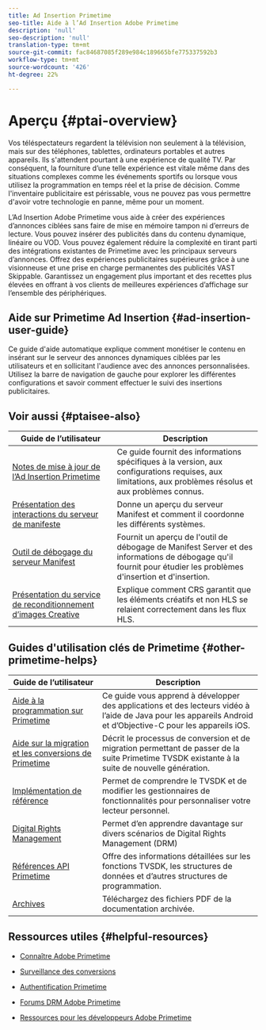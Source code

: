 ```yaml
---
title: Ad Insertion Primetime
seo-title: Aide à l’Ad Insertion Adobe Primetime
description: 'null'
seo-description: 'null'
translation-type: tm+mt
source-git-commit: fac84687085f289e984c189665bfe775337592b3
workflow-type: tm+mt
source-wordcount: '426'
ht-degree: 22%

---
```



# Aperçu {#ptai-overview}

Vos téléspectateurs regardent la télévision non seulement à la télévision, mais sur des téléphones, tablettes, ordinateurs portables et autres appareils. Ils s&#39;attendent pourtant à une expérience de qualité TV. Par conséquent, la fourniture d’une telle expérience est vitale même dans des situations complexes comme les événements sportifs ou lorsque vous utilisez la programmation en temps réel et la prise de décision. Comme l&#39;inventaire publicitaire est périssable, vous ne pouvez pas vous permettre d&#39;avoir votre technologie en panne, même pour un moment.

L’Ad Insertion Adobe Primetime vous aide à créer des expériences d’annonces ciblées sans faire de mise en mémoire tampon ni d’erreurs de lecture. Vous pouvez insérer des publicités dans du contenu dynamique, linéaire ou VOD. Vous pouvez également réduire la complexité en tirant parti des intégrations existantes de Primetime avec les principaux serveurs d’annonces. Offrez des expériences publicitaires supérieures grâce à une visionneuse et une prise en charge permanentes des publicités VAST Skippable. Garantissez un engagement plus important et des recettes plus élevées en offrant à vos clients de meilleures expériences d’affichage sur l’ensemble des périphériques.

## Aide sur Primetime Ad Insertion {#ad-insertion-user-guide}

Ce guide d&#39;aide automatique explique comment monétiser le contenu en insérant sur le serveur des annonces dynamiques ciblées par les utilisateurs et en sollicitant l&#39;audience avec des annonces personnalisées. Utilisez la barre de navigation de gauche pour explorer les différentes configurations et savoir comment effectuer le suivi des insertions publicitaires.

## Voir aussi {#ptaisee-also}

| Guide de l’utilisateur | Description |
|---|---|
| [Notes de mise à jour de l’Ad Insertion Primetime](../release-notes/ptai-19x-release-notes.md) | Ce guide fournit des informations spécifiques à la version, aux configurations requises, aux limitations, aux problèmes résolus et aux problèmes connus. |
| [Présentation des interactions du serveur de manifeste](msapi-topics/ms-overview.md) | Donne un aperçu du serveur Manifest et comment il coordonne les différents systèmes. |
| [Outil de débogage du serveur Manifest](manifest-server-debugging-tool.md) | Fournit un aperçu de l&#39;outil de débogage de Manifest Server et des informations de débogage qu&#39;il fournit pour étudier les problèmes d&#39;insertion et d&#39;insertion. |
| [Présentation du service de reconditionnement d’images Creative](creative-repackaging-service/crs-overview.md) | Explique comment CRS garantit que les éléments créatifs et non HLS se relaient correctement dans les flux HLS. |

## Guides d&#39;utilisation clés de Primetime {#other-primetime-helps}

| Guide de l’utilisateur | Description |
|---|---|
| [Aide à la programmation sur Primetime](../programming/home.md) | Ce guide vous apprend à développer des applications et des lecteurs vidéo à l’aide de Java pour les appareils Android et d’Objective-C pour les appareils iOS. |
| [Aide sur la migration et les conversions de Primetime](../migration-guides/home.md) | Décrit le processus de conversion et de migration permettant de passer de la suite Primetime TVSDK existante à la suite de nouvelle génération. |
| [Implémentation de référence](../android-reference-implementation/home.md) | Permet de comprendre le TVSDK et de modifier les gestionnaires de fonctionnalités pour personnaliser votre lecteur personnel. |
| [Digital Rights Management](../digital-rights-management/home.md) | Permet d’en apprendre davantage sur divers scénarios de Digital Rights Management (DRM) |
| [Références API Primetime](../reference/api-references.md) | Offre des informations détaillées sur les fonctions TVSDK, les structures de données et d’autres structures de programmation. |
| [Archives](https://helpx.adobe.com/primetime/archives.html) | Téléchargez des fichiers PDF de la documentation archivée. |

## Ressources utiles {#helpful-resources}

* [Connaître Adobe Primetime](https://www.adobe.com/in/marketing/primetime.html)

* [Surveillance des conversions](https://tve.helpdocsonline.com/concurrency-monitoring-introduction)

* [Authentification Primetime](https://tve.helpdocsonline.com/home)

* [Forums DRM Adobe Primetime](https://forums.adobe.com/community/adobe_access)

* [Ressources pour les développeurs Adobe Primetime](https://www.adobe.com/devnet/primetime.html)